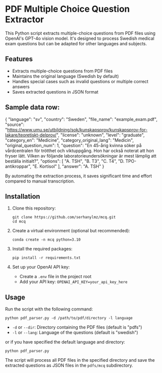 # PDF Multiple Choice Question Extractor

This Python script extracts multiple-choice questions from PDF files using OpenAI's GPT-4o vision model. It's designed to process Swedish medical exam questions but can be adapted for other languages and subjects.

## Features

- Extracts multiple-choice questions from PDF files
- Maintains the original language (Swedish by default)
- Handles special cases such as invalid questions or multiple correct answers
- Saves extracted questions in JSON format

## Sample data row: 

{
  "language": "sv",
  "country": "Sweden",
  "file_name": "example_exam.pdf",
  "source": "https://www.umu.se/utbildning/sok/kunskapsprov/kunskapsprov-for-lakare/teoretiskt-delprov/",
  "license": "unknown",
  "level": "graduate",
  "category_en": "Medicine",
  "category_original_lang": "Medicin",
  "original_question_num": 1,
  "question": "En 45-årig kvinna söker på vårdcentralen för trötthet och viktuppgång. Hon har också noterat att hon fryser lätt. Vilken av följande laboratorieundersökningar är mest lämplig att beställa initialt?",
  "options": [
    "A. TSH",
    "B. T3",
    "C. T4",
    "D. TPO-antikroppar",
    "E. Kortisol"
  ],
  "answer": "A. TSH"
}

By automating the extraction process, it saves significant time and effort compared to manual transcription.

## Installation

1. Clone this repository:
   ```
   git clone https://github.com/serhanylmz/mcq.git
   cd mcq
   ```

2. Create a virtual environment (optional but recommended):
    ```
    conda create -n mcq python=3.10
    ```

3. Install the required packages:
   ```
   pip install -r requirements.txt
   ```

4. Set up your OpenAI API key:
   - Create a `.env` file in the project root
   - Add your API key: `OPENAI_API_KEY=your_api_key_here`

## Usage

Run the script with the following command:
```
python pdf_parser.py -d /path/to/pdf/directory -l language
```

- `-d` or `--dir`: Directory containing the PDF files (default is "pdfs")
- `-l` or `--lang`: Language of the questions (default is "swedish")

or if you have specified the default language and directory: 
```
python pdf_parser.py
```
The script will process all PDF files in the specified directory and save the extracted questions as JSON files in the `pdfs/mcq` subdirectory.